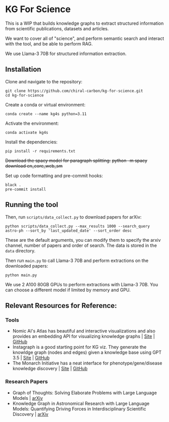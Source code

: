 # KG For Science

This is a WIP that builds knowledge graphs to extract structured information from scientific publications, datasets and articles. 

We want to cover all of "science", and perform semantic search and interact with the tool, and be able to perform RAG. 

We use Llama-3 70B for structured information extraction. 

## Installation 

Clone and navigate to the repository:
```
git clone https://github.com/chiral-carbon/kg-for-science.git
cd kg-for-science
```
Create a conda or virtual environment:
```
conda create --name kg4s python=3.11
```
Activate the environment:
```
conda activate kg4s
```
Install the dependencies:
```
pip install -r requirements.txt
```
~~Download the spacy model for paragraph splitting:~~
~~python -m spacy download en_core_web_sm~~

Set up code formatting and pre-commit hooks:
```
black .
pre-commit install
```

## Running the tool

Then, run `scripts/data_collect.py` to download papers for arXiv:
```
python scripts/data_collect.py --max_results 1000 --search_query astro-ph --sort_by 'last_updated_date' --sort_order desc 
```

These are the default arguments, you can modify them to specify the arxiv channel, number of papers and order of search. The data is stored in the `data` directory.

Then run `main.py` to call Llama-3 70B and perform extractions on the downloaded papers:
```
python main.py
```

We use 2 A100 80GB GPUs to perform extractions with Llama-3 70B. You can choose a different model if limited by memory and GPU. 

## Relevant Resources for Reference:
### Tools
- Nomic AI's Atlas has beautiful and interactive visualizations and also provides an embedding API for visualizing knowledge graphs | [Site](https://atlas.nomic.ai/) | [GitHub](https://github.com/nomic-ai/nomic)
- Instagraph is a good starting point for KG viz. They generate the knowldge graph (nodes and edges) given a knowledge base using GPT 3.5 | [Site](https://instagraph.ai) | [GitHub](https://github.com/yoheinakajima/instagraph)
- The Monarch Initiative has a neat interface for phenotype/gene/disease knowledge discovery | [Site](https://next.monarchinitiative.org) | [GitHub](https://github.com/monarch-initiative)

### Research Papers
- Graph of Thoughts: Solving Elaborate Problems with Large Language Models | [arXiv](https://arxiv.org/pdf/2308.09687)
- Knowledge Graph in Astronomical Research with Large Language Models: Quantifying Driving Forces in Interdisciplinary Scientific Discovery | [arXiv](https://arxiv.org/pdf/2406.01391)